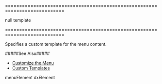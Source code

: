 ===========================================================================
<!--default-->null<!--/default-->
<!--type-->template<!--/type-->
===========================================================================

<!--shortDescription-->
Specifies a custom template for the menu content.
<!--/shortDescription-->

<!--fullDescription-->
#####See Also#####
- [Customize the Menu](/Documentation/Guide/Widgets/SlideOutView/Customize_the_Menu/)
- [Custom Templates](/Documentation/Guide/Widgets/Common/Templates/#Custom_Templates)
<!--/fullDescription-->
<!--typeFunctionParamName1-->menuElement<!--/typeFunctionParamName1-->
<!--typeFunctionParamType1-->dxElement<!--/typeFunctionParamType1-->
<!--typeFunctionParamDescription1-->

<!--/typeFunctionParamDescription1-->
